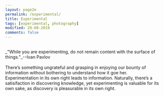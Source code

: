 ```yaml
---
layout: page2e
permalink: /experimental/
title: Experimental
tags: [experimental, photography]
modified: 20-08-2019
comments: false
---
```


[<i class="fa fa-arrow-left"></i>](https://ghattab.github.io/photos/)

<br/>
_"While you are experimenting, do not remain content with the surface of things."_--Ivan Pavlov

<br/>
<br/>
There’s something ungrateful and grasping in enjoying our bounty of information without bothering to understand how it goe her. Experimentation in its own right leads to information. Naturally, there’s a satisifaction in discovering knowledge, yet experimenting is valuable for its own sake, as discovery is pleasurable in its own right. 